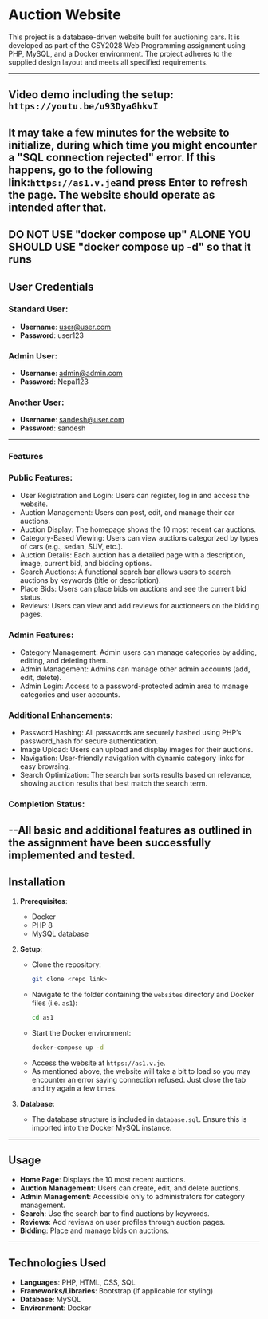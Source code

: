 # Auction Website

This project is a database-driven website built for auctioning cars. It is developed as part of the CSY2028 Web Programming assignment using PHP, MySQL, and a Docker environment. The project adheres to the supplied design layout and meets all specified requirements.

---
## Video demo including the setup: `https://youtu.be/u93DyaGhkvI`

## It may take a few minutes for the website to initialize, during which time you might encounter a "SQL connection rejected" error. If this happens, go to the following link:`https://as1.v.je`and press Enter to refresh the page. The website should operate as intended after that.
## DO NOT USE "docker compose up" ALONE YOU SHOULD USE "docker compose up -d" so that it runs 

## User Credentials

### Standard User:
- **Username**: user@user.com
- **Password**: user123

### Admin User:
- **Username**: admin@admin.com
- **Password**: Nepal123

### Another User:
- **Username**: sandesh@user.com
- **Password**: sandesh

---

### Features
### Public Features:
- User Registration and Login: Users can register, log in and access the website.
- Auction Management: Users can post, edit, and manage their car auctions.
- Auction Display: The homepage shows the 10 most recent car auctions.
- Category-Based Viewing: Users can view auctions categorized by types of cars (e.g., sedan, SUV, etc.).
- Auction Details: Each auction has a detailed page with a description, image, current bid, and bidding options.
- Search Auctions: A functional search bar allows users to search auctions by keywords (title or description).
- Place Bids: Users can place bids on auctions and see the current bid status.
- Reviews: Users can view and add reviews for auctioneers on the bidding pages.

### Admin Features:
- Category Management: Admin users can manage categories by adding, editing, and deleting them.
- Admin Management: Admins can manage other admin accounts (add, edit, delete).
- Admin Login: Access to a password-protected admin area to manage categories and user accounts.

### Additional Enhancements:
- Password Hashing: All passwords are securely hashed using PHP’s password_hash for secure authentication.
- Image Upload: Users can upload and display images for their auctions.
- Navigation: User-friendly navigation with dynamic category links for easy browsing.
- Search Optimization: The search bar sorts results based on relevance, showing auction results that best match the search term.

### Completion Status:
--All basic and additional features as outlined in the assignment have been successfully implemented and tested.
---

## Installation

1. **Prerequisites**:
   - Docker
   - PHP 8
   - MySQL database

2. **Setup**:
   - Clone the repository:  
     ```bash
     git clone <repo link>
     ```
   - Navigate to the folder containing the `websites` directory and Docker files (i.e. `as1`):
     ```bash
     cd as1
     ```
   - Start the Docker environment:
     ```bash
     docker-compose up -d
     ```
   - Access the website at `https://as1.v.je`.
   - As mentioned above, the website will take a bit to load so you may encounter an error saying connection refused. Just close the tab and try again a few times.

3. **Database**:
   - The database structure is included in `database.sql`. Ensure this is imported into the Docker MySQL instance.

---

## Usage
- **Home Page**: Displays the 10 most recent auctions.
- **Auction Management**: Users can create, edit, and delete auctions.
- **Admin Management**: Accessible only to administrators for category management.
- **Search**: Use the search bar to find auctions by keywords.
- **Reviews**: Add reviews on user profiles through auction pages.
- **Bidding**: Place and manage bids on auctions.

---

## Technologies Used
- **Languages**: PHP, HTML, CSS, SQL
- **Frameworks/Libraries**: Bootstrap (if applicable for styling)
- **Database**: MySQL
- **Environment**: Docker
